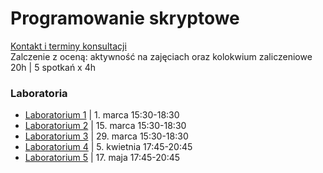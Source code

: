 # Programowanie skryptowe  

[Kontakt i terminy konsultacji](https://ii.up.krakow.pl/pracownicy-up/marczak/)  
Zalczenie z oceną: aktywność na zajęciach oraz kolokwium zaliczeniowe  
20h | 5 spotkań x 4h
  
### Laboratoria  
  
- [Laboratorium 1](/laboratoria/lab1.md) | 1. marca 15:30-18:30
- [Laboratorium 2](/laboratoria/lab2.md) | 15. marca 15:30-18:30
- [Laboratorium 3](/laboratoria/lab3.md) | 29. marca 15:30-18:30
- [Laboratorium 4](/laboratoria/lab4.md) | 5. kwietnia 17:45-20:45
- [Laboratorium 5](/laboratoria/lab5.md) | 17. maja 17:45-20:45
